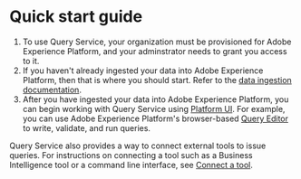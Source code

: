 # Quick start guide
1. To use Query Service, your organization must be provisioned for Adobe Experience Platform, and your adminstrator needs to grant you access to it. 
2. If you haven't already ingested your data into Adobe Experience Platform, then that is where you should start. Refer to the [data ingestion documentation](https://www.adobe.io/apis/experienceplatform/home/data-ingestion.html).
3. After you have ingested your data into Adobe Experience Platform, you can begin working with Query Service using [Platform UI](qs-ui.md). For example, you can use Adobe Experience Platform's browser-based [Query Editor](qs-editor.md) to write, validate, and run queries.


Query Service also provides a way to connect external tools to issue queries. For instructions on connecting a tool such as a Business Intelligence tool or a command line interface, see [Connect a tool](qs-clients.md). 

